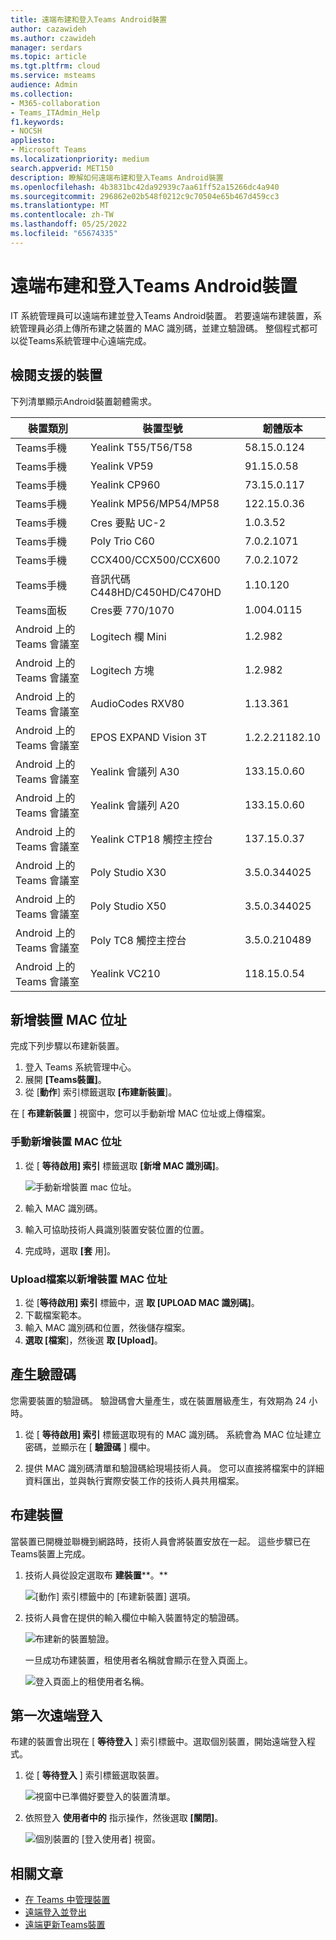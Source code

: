 ```yaml
---
title: 遠端布建和登入Teams Android裝置
author: cazawideh
ms.author: czawideh
manager: serdars
ms.topic: article
ms.tgt.pltfrm: cloud
ms.service: msteams
audience: Admin
ms.collection:
- M365-collaboration
- Teams_ITAdmin_Help
f1.keywords:
- NOCSH
appliesto:
- Microsoft Teams
ms.localizationpriority: medium
search.appverid: MET150
description: 瞭解如何遠端布建和登入Teams Android裝置
ms.openlocfilehash: 4b3831bc42da92939c7aa61ff52a15266dc4a940
ms.sourcegitcommit: 296862e02b548f0212c9c70504e65b467d459cc3
ms.translationtype: MT
ms.contentlocale: zh-TW
ms.lasthandoff: 05/25/2022
ms.locfileid: "65674335"
---
```

# <a name="remote-provisioning-and-sign-in-for-teams-android-devices"></a>遠端布建和登入Teams Android裝置

IT 系統管理員可以遠端布建並登入Teams Android裝置。 若要遠端布建裝置，系統管理員必須上傳所布建之裝置的 MAC 識別碼，並建立驗證碼。 整個程式都可以從Teams系統管理中心遠端完成。

## <a name="review-the-supported-devices"></a>檢閱支援的裝置

下列清單顯示Android裝置韌體需求。

|裝置類別|裝置型號|韌體版本|
|---|---|---|
|Teams手機|Yealink T55/T56/T58|58.15.0.124|
|Teams手機|Yealink VP59|91.15.0.58|
|Teams手機|Yealink CP960|73.15.0.117|
|Teams手機|Yealink MP56/MP54/MP58|122.15.0.36|
|Teams手機|Cres 要點 UC-2|1.0.3.52|
|Teams手機|Poly Trio C60|7.0.2.1071|
|Teams手機|CCX400/CCX500/CCX600 |7.0.2.1072|
|Teams手機|音訊代碼 C448HD/C450HD/C470HD|1.10.120|
|Teams面板|Cres要 770/1070|1.004.0115|
|Android 上的Teams 會議室|Logitech 欄 Mini|1.2.982|
|Android 上的Teams 會議室|Logitech 方塊|1.2.982|
|Android 上的Teams 會議室|AudioCodes RXV80|1.13.361|
|Android 上的Teams 會議室|EPOS EXPAND Vision 3T|1.2.2.21182.10|
|Android 上的Teams 會議室|Yealink 會議列 A30|133.15.0.60|
|Android 上的Teams 會議室|Yealink 會議列 A20|133.15.0.60|
|Android 上的Teams 會議室|Yealink CTP18 觸控主控台|137.15.0.37|
|Android 上的Teams 會議室|Poly Studio X30|3.5.0.344025|
|Android 上的Teams 會議室|Poly Studio X50|3.5.0.344025|
|Android 上的Teams 會議室|Poly TC8 觸控主控台 |3.5.0.210489|
|Android 上的Teams 會議室|Yealink VC210|118.15.0.54|

## <a name="add-a-device-mac-address"></a>新增裝置 MAC 位址

完成下列步驟以布建新裝置。

1. 登入 Teams 系統管理中心。
2. 展開 **[Teams裝置]**。
3. 從 [**動作**] 索引標籤選取 **[布建新裝置**]。

在 [ **布建新裝置** ] 視窗中，您可以手動新增 MAC 位址或上傳檔案。

### <a name="manually-add-a-device-mac-address"></a>手動新增裝置 MAC 位址

1. 從 [ **等待啟用] 索引** 標籤選取 **[新增 MAC 識別碼]**。

   ![手動新增裝置 mac 位址。](../media/remote-provision-6-new.png)

1. 輸入 MAC 識別碼。
1. 輸入可協助技術人員識別裝置安裝位置的位置。
1. 完成時，選取 **[套** 用]。

### <a name="upload-a-file-to-add-a-device-mac-address"></a>Upload檔案以新增裝置 MAC 位址

1. 從 [**等待啟用] 索引** 標籤中，選 **取 [UPLOAD MAC 識別碼]**。
2. 下載檔案範本。
3. 輸入 MAC 識別碼和位置，然後儲存檔案。
4. **選取 [檔案**]，然後選 **取 [Upload]**。

## <a name="generate-a-verification-code"></a>產生驗證碼

您需要裝置的驗證碼。 驗證碼會大量產生，或在裝置層級產生，有效期為 24 小時。

1. 從 [ **等待啟用] 索引** 標籤選取現有的 MAC 識別碼。
   系統會為 MAC 位址建立密碼，並顯示在 [ **驗證碼** ] 欄中。

2. 提供 MAC 識別碼清單和驗證碼給現場技術人員。 您可以直接將檔案中的詳細資料匯出，並與執行實際安裝工作的技術人員共用檔案。

## <a name="provision-the-device"></a>布建裝置

當裝置已開機並聯機到網路時，技術人員會將裝置安放在一起。 這些步驟已在Teams裝置上完成。

1. 技術人員從設定選取布 **建裝置****。**  

   ![[動作] 索引標籤中的 [布建新裝置] 選項。](../media/provision-device1.png)
  
2. 技術人員會在提供的輸入欄位中輸入裝置特定的驗證碼。

   ![布建新的裝置驗證。](../media/provision-device-verification1.png)

   一旦成功布建裝置，租使用者名稱就會顯示在登入頁面上。

   ![登入頁面上的租使用者名稱。](../media/provision-code.png)

## <a name="first-time-remote-sign-in"></a>第一次遠端登入

布建的裝置會出現在 [ **等待登入** ] 索引標籤中。選取個別裝置，開始遠端登入程式。

1. 從 [ **等待登入** ] 索引標籤選取裝置。

   ![視窗中已準備好要登入的裝置清單。](../media/remote-device1.png)

2. 依照登入 **使用者中的** 指示操作，然後選取 **[關閉]**。

   ![個別裝置的 [登入使用者] 視窗。](../media/sign-in-user.png)

## <a name="related-articles"></a>相關文章

- [在 Teams 中管理裝置](device-management.md)
- [遠端登入並登出](remote-sign-in-and-sign-out.md)
- [遠端更新Teams裝置](remote-update.md)
